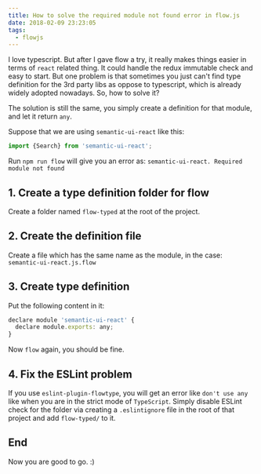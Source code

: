 ```yaml
---
title: How to solve the required module not found error in flow.js
date: 2018-02-09 23:23:05
tags:
  - flowjs
---
```


I love typescript. But after I gave flow a try, it really makes things easier in terms of `react` related thing. It could handle the redux immutable check and easy to start. But one problem is that sometimes you just can't find type definition for the 3rd party libs as oppose to typescript, which is already widely adopted nowadays. So, how to solve it?

<!--more-->

The solution is still the same, you simply create a definition for that module, and let it return `any`.

Suppose that we are using `semantic-ui-react` like this:

```javascript
import {Search} from 'semantic-ui-react';
```

Run `npm run flow` will give you an error as: `semantic-ui-react. Required module not found`

## 1. Create a type definition folder for flow

Create a folder named `flow-typed` at the root of the project.

## 2. Create the definition file

Create a file which has the same name as the module, in the case: `semantic-ui-react.js.flow`

## 3. Create type definition

Put the following content in it:

```javascript
declare module 'semantic-ui-react' {
  declare module.exports: any;
}
```

Now `flow` again, you should be fine.

## 4. Fix the ESLint problem

If you use `eslint-plugin-flowtype`, you will get an error like `don't use any` like when you are in the strict mode of `TypeScript`. Simply disable ESLint check for the folder via creating a `.eslintignore` file in the root of that project and add `flow-typed/` to it.

## End

Now you are good to go. :)